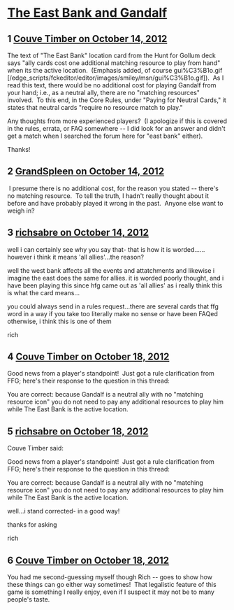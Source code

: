 # [The East Bank and Gandalf](https://community.fantasyflightgames.com/topic/72761-the-east-bank-and-gandalf/)

## 1 [Couve Timber on October 14, 2012](https://community.fantasyflightgames.com/topic/72761-the-east-bank-and-gandalf/?do=findComment&comment=709434)

The text of "The East Bank" location card from the Hunt for Gollum deck says "ally cards cost one additional matching resource to play from hand" when its the active location.  (Emphasis added, of course gui%C3%B1o.gif [/edge_scripts/fckeditor/editor/images/smiley/msn/gui%C3%B1o.gif]).  As I read this text, there would be no additional cost for playing Gandalf from your hand; i.e., as a neutral ally, there are no "matching resources" involved.  To this end, in the Core Rules, under "Paying for Neutral Cards," it states that neutral cards "require no resource match to play."

Any thoughts from more experienced players?  (I apologize if this is covered in the rules, errata, or FAQ somewhere -- I did look for an answer and didn't get a match when I searched the forum here for "east bank" either).

Thanks!

## 2 [GrandSpleen on October 14, 2012](https://community.fantasyflightgames.com/topic/72761-the-east-bank-and-gandalf/?do=findComment&comment=709439)

 I presume there is no additional cost, for the reason you stated -- there's no matching resource.  To tell the truth, I hadn't really thought about it before and have probably played it wrong in the past.  Anyone else want to weigh in?

## 3 [richsabre on October 14, 2012](https://community.fantasyflightgames.com/topic/72761-the-east-bank-and-gandalf/?do=findComment&comment=709444)

well i can certainly see why you say that- that is how it is worded……however i think it means 'all allies'…the reason?

well the west bank affects all the events and attatchments and likewise i imagine the east does the same for allies. it is worded poorly thought, and i have been playing this since hfg came out as 'all allies' as i really think this is what the card means…

you could always send in a rules request…there are several cards that ffg word in a way if you take too literally make no sense or have been FAQed otherwise, i think this is one of them

rich

## 4 [Couve Timber on October 18, 2012](https://community.fantasyflightgames.com/topic/72761-the-east-bank-and-gandalf/?do=findComment&comment=711581)

Good news from a player's standpoint!  Just got a rule clarification from FFG; here's their response to the question in this thread:

You are correct: because Gandalf is a neutral ally with no "matching resource icon" you do not need to pay any additional resources to play him while The East Bank is the active location.

## 5 [richsabre on October 18, 2012](https://community.fantasyflightgames.com/topic/72761-the-east-bank-and-gandalf/?do=findComment&comment=711601)

Couve Timber said:

Good news from a player's standpoint!  Just got a rule clarification from FFG; here's their response to the question in this thread:

You are correct: because Gandalf is a neutral ally with no "matching resource icon" you do not need to pay any additional resources to play him while The East Bank is the active location.



well…i stand corrected- in a good way!

thanks for asking

rich

## 6 [Couve Timber on October 18, 2012](https://community.fantasyflightgames.com/topic/72761-the-east-bank-and-gandalf/?do=findComment&comment=711805)

You had me second-guessing myself though Rich -- goes to show how these things can go either way sometimes!  That legalistic feature of this game is something I really enjoy, even if I suspect it may not be to many people's taste.


